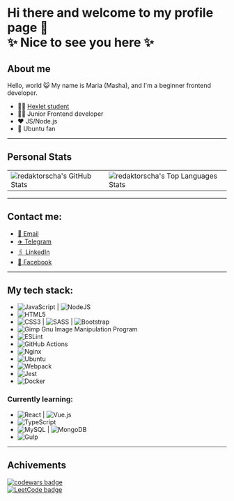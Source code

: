 # Hi there and welcome to my profile page 👋 <br>✨ Nice to see you here ✨


## About me
Hello, world 😺
My name is Maria (Masha), and I'm a beginner frontend developer.
- 👩‍🎓 [Hexlet student](https://ru.hexlet.io/my)
- 👩‍💻 Junior  Frontend developer
- ❤️ JS/Node.js 
- 🐧 Ubuntu fan

---

## Personal Stats

<table>
  <tr>
    <td>
      <img src="https://github-readme-stats.vercel.app/api?username=redaktorscha&theme=radical" alt="redaktorscha's GitHub Stats">      
    </td>
    <td>
      <img src="https://github-readme-stats.vercel.app/api/top-langs/?username=redaktorscha&theme=radical" alt="redaktorscha's Top Languages Stats">
    </td>
  </tr>
</table>


---

## Contact me:

- [📧 Email](mailto:nasonkina@yandex.ru) 
- [✈️ Telegram](https://t.me/redaktorscha)
- [🖇️ LinkedIn](https://www.linkedin.com/in/maria-nasonkina-b4a9501a2)
- [💬 Facebook](https://fb.com/100001487273896)

---


## My tech stack:

- ![JavaScript](https://img.shields.io/badge/javascript-%23323330.svg?style=for-the-badge&logo=javascript&logoColor=%23F7DF1E) | ![NodeJS](https://img.shields.io/badge/node.js-6DA55F?style=for-the-badge&logo=node.js&logoColor=white)
- ![HTML5](https://img.shields.io/badge/html5-%23E34F26.svg?style=for-the-badge&logo=html5&logoColor=white)
- ![CSS3](https://img.shields.io/badge/css3-%231572B6.svg?style=for-the-badge&logo=css3&logoColor=white) | ![SASS](https://img.shields.io/badge/SASS-hotpink.svg?style=for-the-badge&logo=SASS&logoColor=white) | ![Bootstrap](https://img.shields.io/badge/bootstrap-%23563D7C.svg?style=for-the-badge&logo=bootstrap&logoColor=white)
- ![Gimp Gnu Image Manipulation Program](https://img.shields.io/badge/Gimp-657D8B?style=for-the-badge&logo=gimp&logoColor=FFFFFF)
- ![ESLint](https://img.shields.io/badge/ESLint-4B3263?style=for-the-badge&logo=eslint&logoColor=white)
- ![GitHub Actions](https://img.shields.io/badge/github%20actions-%232671E5.svg?style=for-the-badge&logo=githubactions&logoColor=white)
- ![Nginx](https://img.shields.io/badge/nginx-%23009639.svg?style=for-the-badge&logo=nginx&logoColor=white)
- ![Ubuntu](https://img.shields.io/badge/Ubuntu-E95420?style=for-the-badge&logo=ubuntu&logoColor=white)
- ![Webpack](https://img.shields.io/badge/webpack-%238DD6F9.svg?style=for-the-badge&logo=webpack&logoColor=black)
- ![Jest](https://img.shields.io/badge/-jest-%23C21325?style=for-the-badge&logo=jest&logoColor=white)
- ![Docker](https://img.shields.io/badge/docker-%230db7ed.svg?style=for-the-badge&logo=docker&logoColor=white)

### Currently learning:

- ![React](https://img.shields.io/badge/react-%2320232a.svg?style=for-the-badge&logo=react&logoColor=%2361DAFB) | ![Vue.js](https://img.shields.io/badge/vuejs-%2335495e.svg?style=for-the-badge&logo=vuedotjs&logoColor=%234FC08D)
- ![TypeScript](https://img.shields.io/badge/typescript-%23007ACC.svg?style=for-the-badge&logo=typescript&logoColor=white)
- ![MySQL](https://img.shields.io/badge/mysql-%2300f.svg?style=for-the-badge&logo=mysql&logoColor=white) | ![MongoDB](https://img.shields.io/badge/MongoDB-%234ea94b.svg?style=for-the-badge&logo=mongodb&logoColor=white)
- ![Gulp](https://img.shields.io/badge/GULP-%23CF4647.svg?style=for-the-badge&logo=gulp&logoColor=white)

--- 

## Achivements
[![codewars badge](https://www.codewars.com/users/redaktorscha/badges/large)](https://www.codewars.com/users/redaktorscha)   
[![LeetCode badge](https://img.shields.io/badge/dynamic/json?style=for-the-badge&labelColor=black&color=%23ffa116&label=Solved&query=solved&url=https%3A%2F%2Fleetcode-badge.vercel.app%2Fapi%2Fusers%2Fredaktorscha&logo=leetcode&logoColor=yellow)](https://leetcode.com/redaktorscha/)